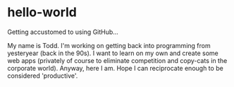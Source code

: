 # hello-world
Getting accustomed to using GitHub...

My name is Todd.  I'm working on getting back into programming from yesteryear (back in the 90s).  I want to learn on my own and create some web apps (privately of course to eliminate competition and copy-cats in the corporate world).  Anyway, here I am.  Hope I can reciprocate enough to be considered 'productive'.
